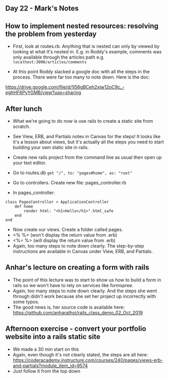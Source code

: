 ## Day 22 - Mark's Notes

## How to implement nested resources: resolving the problem from yesterday

- First, look at routes.rb. Anything that is nested can only by viewed by looking at what it's nested in. E.g. in Roddy's example, comments was only available through the articles path e.g. `localhost:3000/articles/comments`

- At this point Roddy slacked a google doc with all the steps in the process. There were far too many to note down. Here is the doc:

https://drive.google.com/file/d/1l56gBCeh2xjw12oC9c_-eghHF6PyYGMB/view?usp=sharing


## After lunch

- What we're going to do now is use rails to create a static site from scratch.
- See View, ERB, and Partials notes in Canvas for the steps! It looks like it's a lesson about views, but it's actually all the steps you need to start building your own static site in rails.

- Create new rails project from the command line as usual then open up your text editor. 
- Go to routes.db `get "/", to: "pages#home", as: "root"`
- Go to controllers. Create new file: pages_controller.rb
- In pages_controller:
```
class PagesController < ApplicationController
	def home
		render html: "<h1>Hello</h1>".html_safe
	end 
end 
```
- Now create our views. Create a folder called pages.
- <% %> (won't display the return value from .erb)
- <%= %> (will display the return value from .erb)
- Again, too many steps to note down clearly. The step-by-step instructions are available in Canvas under View, ERB, and Partials.

## Anhar's lecture on creating a form with rails

- The point of this lecture was to start to show us how to build a form in rails so we won't have to rely on services like formspree.
- Again, too many steps to note down clearly. And the steps she went through didn't work because she set her project up incorrectly with some typos.
- The good news is, her source code is available here:
https://github.com/anharathoi/rails_class_demo_02_Oct_2019


## Afternoon exercise - convert your portfolio website into a rails static site

- We made a 30 min start on this
- Again, even though it's not clearly stated, the steps are all here: https://coderacademy.instructure.com/courses/240/pages/views-erb-and-partials?module_item_id=9574
- Just follow it from the top down